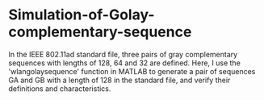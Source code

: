 # Simulation-of-Golay-complementary-sequence
In the IEEE 802.11ad standard file, three pairs of gray complementary sequences with lengths of 128, 64 and 32 are defined. Here, I use the 'wlangolaysequence' function in MATLAB to generate a pair of sequences GA and GB with a length of 128 in the standard file, and verify their definitions and characteristics.
